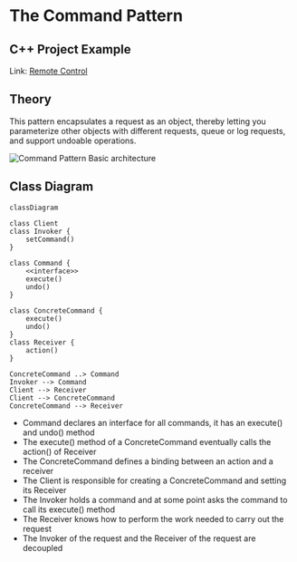 # The Command Pattern

## C++ Project Example
Link: [Remote Control](https://github.com/akormous/design-patterns/tree/main/Code/CommandPattern/)

## Theory
This pattern encapsulates a request as an object, thereby letting you parameterize other objects with different requests, queue or log requests, and support undoable operations.

![Command Pattern Basic architecture](CommandPatternBasic.png)

## Class Diagram

```mermaid
classDiagram

class Client
class Invoker {
    setCommand()
}

class Command {
    <<interface>>
    execute()
    undo()
}

class ConcreteCommand {
    execute()
    undo()
}
class Receiver {
    action()
}

ConcreteCommand ..> Command
Invoker --> Command
Client --> Receiver
Client --> ConcreteCommand
ConcreteCommand --> Receiver
```
* Command declares an interface for all commands, it has an execute() and undo() method
* The execute() method of a ConcreteCommand eventually calls the action() of Receiver
* The ConcreteCommand defines a binding between an action and a receiver
* The Client is responsible for creating a ConcreteCommand and setting its Receiver
* The Invoker holds a command and at some point asks the command to call its execute() method
* The Receiver knows how to perform the work needed to carry out the request
* The Invoker of the request and the Receiver of the request are decoupled